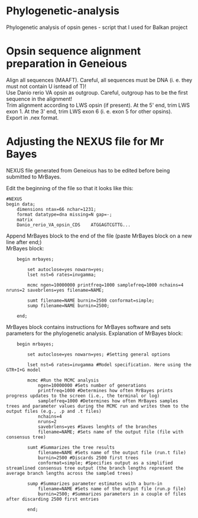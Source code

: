 # Phylogenetic-analysis
Phylogenetic analysis of opsin genes - script that I used for Balkan project

# Opsin sequence alignment preparation in Geneious
Align all sequences (MAAFT). Careful, all sequences must be DNA (i. e. they must not contain U isntead of T)!  
Use Danio rerio VA opsin as outgroup. Careful, outgroup has to be the first sequence in the alignment!  
Trim alignment according to LWS opsin (if present). At the 5' end, trim LWS exon 1. At the 3' end, trim LWS exon 6 (i. e. exon 5 for other opsins).  
Export in .nex format.

# Adjusting the NEXUS file for Mr Bayes
NEXUS file generated from Geneious has to be edited before being submitted to MrBayes.

Edit the beginning of the file so that it looks like this:

    #NEXUS
    begin data;
    	dimensions ntax=66 nchar=1231;
    	format datatype=dna missing=N gap=-;
    	matrix
    	Danio_rerio_VA_opsin_CDS	ATGGAGTCGTTG...

Append MrBayes block to the end of the file (paste MrBayes block on a new line after end;)    
MrBayes block:

        begin mrbayes;

        	set autoclose=yes nowarn=yes;
        	lset nst=6 rates=invgamma;

        	mcmc ngen=10000000 printfreq=1000 samplefreq=1000 nchains=4 nruns=2 savebrlens=yes filename=NAME;

         	sumt filename=NAME burnin=2500 conformat=simple;
        	sump filename=NAME burnin=2500;

        end;

MrBayes block contains instructions for MrBayes software and sets parameters for the phylogenetic analysis.
Explanation of MrBayes block:

        begin mrbayes;

            set autoclose=yes nowarn=yes; #Setting general options

            lset nst=6 rates=invgamma #Model specification. Here using the GTR+I+G model
        
            mcmc #Run the MCMC analysis
                ngen=10000000 #Sets number of generations
                printfreq=1000 #Determines how often MrBayes prints progress updates to the screen (i.e., the terminal or log)
                samplefreq=1000 #Determines how often MrBayes samples trees and parameter values during the MCMC run and writes them to the output files (e.g., .p and .t files)
                nchains=4 
                nruns=2 
                savebrlens=yes #Saves lenghts of the branches
                filename=NAME; #Sets name of the output file (file with consensus tree)

            sumt #Summarizes the tree results
                filename=NAME #Sets name of the output file (run.t file)
                burnin=2500 #Discards 2500 first trees
                conformat=simple; #Specifies output as a simplified streamlined consensus tree output (the branch lengths represent the average branch lengths across the sampled trees)

            sump #Summarizes parameter estimates with a burn-in
                filename=NAME #Sets name of the output file (run.p file)
                burnin=2500; #Summarizes parameters in a couple of files after discarding 2500 first entries

            end;
